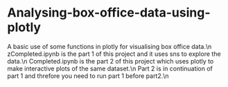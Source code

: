 # Analysing-box-office-data-using-plotly
A basic use of some functions in plotly for visualising box office data.\n
zCompleted.ipynb is the part 1 of this project and it uses sns to explore the data.\n
Completed.ipynb is the part 2 of this project which uses plotly to make interactive plots of the same dataset.\n
Part 2 is in continuation of part 1 and threfore you need to run part 1 before part2.\n

